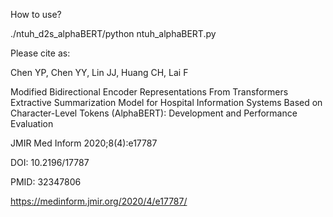 How to use?

./ntuh_d2s_alphaBERT/python ntuh_alphaBERT.py





Please cite as:

Chen YP, Chen YY, Lin JJ, Huang CH, Lai F

Modified Bidirectional Encoder Representations From Transformers Extractive Summarization Model for Hospital Information Systems Based on Character-Level Tokens (AlphaBERT): Development and Performance Evaluation

JMIR Med Inform 2020;8(4):e17787

DOI: 10.2196/17787

PMID: 32347806

https://medinform.jmir.org/2020/4/e17787/

